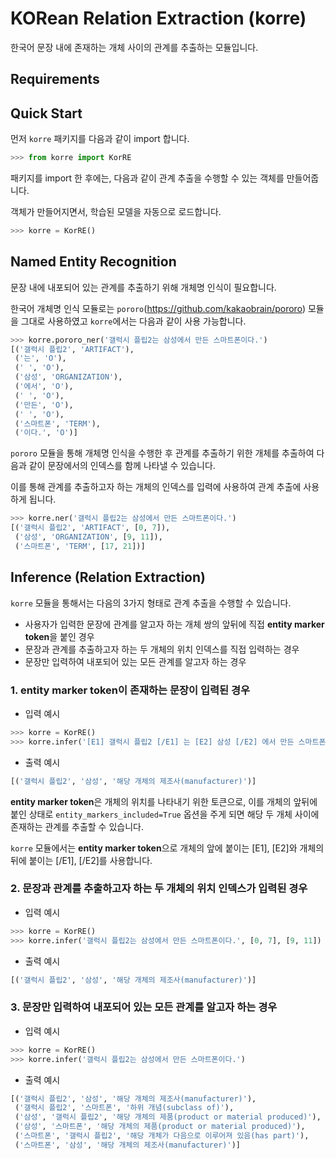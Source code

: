 # KORean Relation Extraction (korre)
한국어 문장 내에 존재하는 개체 사이의 관계를 추출하는 모듈입니다.

## Requirements

## Quick Start
먼저 `korre` 패키지를 다음과 같이 import 합니다.
```python
>>> from korre import KorRE
```

패키지를 import 한 후에는, 다음과 같이 관계 추출을 수행할 수 있는 객체를 만들어줍니다. 

객체가 만들어지면서, 학습된 모델을 자동으로 로드합니다.
```python
>>> korre = KorRE()
```

## Named Entity Recognition
문장 내에 내포되어 있는 관계를 추출하기 위해 개체명 인식이 필요합니다. 

한국어 개체명 인식 모듈로는 `pororo`(https://github.com/kakaobrain/pororo) 모듈을 그대로 사용하였고 `korre`에서는 다음과 같이 사용 가능합니다.
```python
>>> korre.pororo_ner('갤럭시 플립2는 삼성에서 만든 스마트폰이다.')
[('갤럭시 플립2', 'ARTIFACT'),
 ('는', 'O'),
 (' ', 'O'),
 ('삼성', 'ORGANIZATION'),
 ('에서', 'O'),
 (' ', 'O'),
 ('만든', 'O'),
 (' ', 'O'),
 ('스마트폰', 'TERM'),
 ('이다.', 'O')]
```
`pororo` 모듈을 통해 개체명 인식을 수행한 후 관계를 추출하기 위한 개체를 추출하여 다음과 같이 문장에서의 인덱스를 함께 나타낼 수 있습니다.

이를 통해 관계를 추출하고자 하는 개체의 인덱스를 입력에 사용하여 관계 추출에 사용하게 됩니다.
```python
>>> korre.ner('갤럭시 플립2는 삼성에서 만든 스마트폰이다.')
[('갤럭시 플립2', 'ARTIFACT', [0, 7]),
 ('삼성', 'ORGANIZATION', [9, 11]),
 ('스마트폰', 'TERM', [17, 21])]
```

## Inference (Relation Extraction)
`korre` 모듈을 통해서는 다음의 3가지 형태로 관계 추출을 수행할 수 있습니다.

- 사용자가 입력한 문장에 관계를 알고자 하는 개체 쌍의 앞뒤에 직접 **entity marker token**을 붙인 경우
- 문장과 관계를 추출하고자 하는 두 개체의 위치 인덱스를 직접 입력하는 경우
- 문장만 입력하여 내포되어 있는 모든 관계를 알고자 하는 경우

### 1. **entity marker token**이 존재하는 문장이 입력된 경우
- 입력 예시
```python
>>> korre = KorRE()
>>> korre.infer('[E1] 갤럭시 플립2 [/E1] 는 [E2] 삼성 [/E2] 에서 만든 스마트폰이다.', entity_markers_included=True)
```
- 출력 예시
```python
[('갤럭시 플립2', '삼성', '해당 개체의 제조사(manufacturer)')]
```
**entity marker token**은 개체의 위치를 나타내기 위한 토큰으로, 이를 개체의 앞뒤에 붙인 상태로 `entity_markers_included=True` 옵션을 주게 되면 해당 두 개체 사이에 존재하는 관계를 추출할 수 있습니다.

`korre` 모듈에서는 **entity marker token**으로 개체의 앞에 붙이는 [E1], [E2]와 개체의 뒤에 붙이는 [/E1], [/E2]를 사용합니다.

### 2. 문장과 관계를 추출하고자 하는 두 개체의 위치 인덱스가 입력된 경우
- 입력 예시
```python
>>> korre = KorRE()
>>> korre.infer('갤럭시 플립2는 삼성에서 만든 스마트폰이다.', [0, 7], [9, 11])
```
- 출력 예시
```python
[('갤럭시 플립2', '삼성', '해당 개체의 제조사(manufacturer)')]
```

### 3. 문장만 입력하여 내포되어 있는 모든 관계를 알고자 하는 경우
- 입력 예시
```python
>>> korre = KorRE()
>>> korre.infer('갤럭시 플립2는 삼성에서 만든 스마트폰이다.')
```
- 출력 예시
```python
[('갤럭시 플립2', '삼성', '해당 개체의 제조사(manufacturer)'),
 ('갤럭시 플립2', '스마트폰', '하위 개념(subclass of)'),
 ('삼성', '갤럭시 플립2', '해당 개체의 제품(product or material produced)'),
 ('삼성', '스마트폰', '해당 개체의 제품(product or material produced)'),
 ('스마트폰', '갤럭시 플립2', '해당 개체가 다음으로 이루어져 있음(has part)'),
 ('스마트폰', '삼성', '해당 개체의 제조사(manufacturer)')]
```